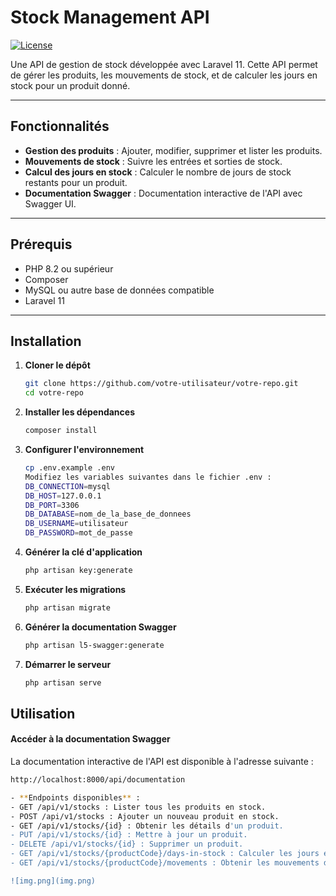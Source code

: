 # Stock Management API

[![License](https://img.shields.io/badge/license-MIT-blue.svg)](LICENSE)

Une API de gestion de stock développée avec Laravel 11. Cette API permet de gérer les produits, les mouvements de stock, et de calculer les jours en stock pour un produit donné.

---

## Fonctionnalités

- **Gestion des produits** : Ajouter, modifier, supprimer et lister les produits.
- **Mouvements de stock** : Suivre les entrées et sorties de stock.
- **Calcul des jours en stock** : Calculer le nombre de jours de stock restants pour un produit.
- **Documentation Swagger** : Documentation interactive de l'API avec Swagger UI.

---

## Prérequis

- PHP 8.2 ou supérieur
- Composer
- MySQL ou autre base de données compatible
- Laravel 11

---

## Installation

1. **Cloner le dépôt**

   ```bash
   git clone https://github.com/votre-utilisateur/votre-repo.git
   cd votre-repo

2. **Installer les dépendances**

   ```bash
   composer install
   
3. **Configurer l'environnement**

   ```bash
   cp .env.example .env
   Modifiez les variables suivantes dans le fichier .env :
   DB_CONNECTION=mysql
   DB_HOST=127.0.0.1
   DB_PORT=3306
   DB_DATABASE=nom_de_la_base_de_donnees
   DB_USERNAME=utilisateur
   DB_PASSWORD=mot_de_passe
   
4. **Générer la clé d'application**

   ```bash
   php artisan key:generate
   
5. **Exécuter les migrations**

   ```bash
   php artisan migrate
   
6. **Générer la documentation Swagger**

   ```bash
   php artisan l5-swagger:generate
   
7. **Démarrer le serveur**

   ```bash
   php artisan serve

## Utilisation

#### Accéder à la documentation Swagger

   La documentation interactive de l'API est disponible à l'adresse suivante :
   ```bash
   http://localhost:8000/api/documentation
  
- **Endpoints disponibles** :
  - GET /api/v1/stocks : Lister tous les produits en stock.
  - POST /api/v1/stocks : Ajouter un nouveau produit en stock.
  - GET /api/v1/stocks/{id} : Obtenir les détails d'un produit.
  - PUT /api/v1/stocks/{id} : Mettre à jour un produit.
  - DELETE /api/v1/stocks/{id} : Supprimer un produit.
  - GET /api/v1/stocks/{productCode}/days-in-stock : Calculer les jours en stock pour un produit.
  - GET /api/v1/stocks/{productCode}/movements : Obtenir les mouvements de stock pour un produit.

![img.png](img.png)

